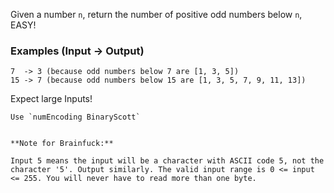 Given a number `n`, return the number of positive odd numbers below `n`, EASY!

### Examples (Input -> Output)
```
7  -> 3 (because odd numbers below 7 are [1, 3, 5])
15 -> 7 (because odd numbers below 15 are [1, 3, 5, 7, 9, 11, 13])
```

Expect large Inputs!

~~~if:lambdacalc
Use `numEncoding BinaryScott`
~~~
~~~if:bf

**Note for Brainfuck:**

Input 5 means the input will be a character with ASCII code 5, not the character '5'. Output similarly. The valid input range is 0 <= input <= 255. You will never have to read more than one byte.
~~~
